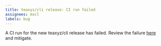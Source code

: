 ```yaml
---
title: teaxyz/cli release: CI run failed
assignees: mxcl
labels: bug
---
```

A CI run for the new teaxyz/cli release has failed. Review the failure
<a href="{{env.URL}}">here</a> and mitigate.
